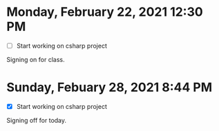 # Monday, February 22, 2021 12:30 PM
- [ ] Start working on csharp project

Signing on for class.

# Sunday, Febuary 28, 2021 8:44 PM
- [x] Start working on csharp project

Signing off for today.